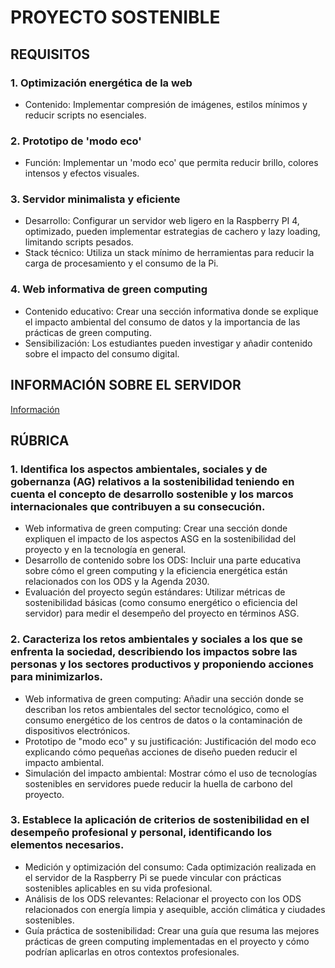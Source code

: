 # PROYECTO SOSTENIBLE

## REQUISITOS

### 1. Optimización energética de la web

- Contenido: Implementar compresión de imágenes, estilos mínimos y reducir scripts no esenciales.

### 2. Prototipo de 'modo eco'

- Función: Implementar un 'modo eco' que permita reducir brillo, colores intensos y efectos visuales.

### 3. Servidor minimalista y eficiente

- Desarrollo: Configurar un servidor web ligero en la Raspberry PI 4, optimizado, pueden implementar estrategias de cachero y lazy loading, limitando scripts pesados.
- Stack técnico: Utiliza un stack mínimo de herramientas para reducir la carga de procesamiento y el consumo de la Pi.

### 4. Web informativa de green computing

- Contenido educativo: Crear una sección informativa donde se explique el impacto ambiental del consumo de datos y la importancia de las prácticas de green computing.
- Sensibilización: Los estudiantes pueden investigar y añadir contenido sobre el impacto del consumo digital.


## INFORMACIÓN SOBRE EL SERVIDOR

[Información](Servidor.md)

## RÚBRICA

### 1. Identifica los aspectos ambientales, sociales y de gobernanza (AG) relativos a la sostenibilidad teniendo en cuenta el concepto de desarrollo sostenible y los marcos internacionales que contribuyen a su consecución.

- Web informativa de green computing: Crear una sección donde expliquen el impacto de los aspectos ASG en la sostenibilidad del proyecto y en la tecnología en general.
- Desarrollo de contenido sobre los ODS: Incluir una parte educativa sobre cómo el green computing y la eficiencia energética están relacionados con los ODS y la Agenda 2030.
- Evaluación del proyecto según estándares: Utilizar métricas de sostenibilidad básicas (como consumo energético o eficiencia del servidor) para medir el desempeño del proyecto en términos ASG.

### 2. Caracteriza los retos ambientales y sociales a los que se enfrenta la sociedad, describiendo los impactos sobre las personas y los sectores productivos y proponiendo acciones para minimizarlos.

- Web informativa de green computing: Añadir una sección donde se describan los retos ambientales del sector tecnológico, como el consumo energético de los centros de datos o la contaminación de dispositivos electrónicos.
- Prototipo de "modo eco" y su justificación: Justificación del modo eco explicando cómo pequeñas acciones de diseño pueden reducir el impacto ambiental.
- Simulación del impacto ambiental: Mostrar cómo el uso de tecnologías sostenibles en servidores puede reducir la huella de carbono del proyecto.

### 3. Establece la aplicación de criterios de sostenibilidad en el desempeño profesional y personal, identificando los elementos necesarios.

- Medición y optimización del consumo: Cada optimización realizada en el servidor de la Raspberry Pi se puede vincular con prácticas sostenibles aplicables en su vida profesional.
- Análisis de los ODS relevantes: Relacionar el proyecto con los ODS relacionados con energía limpia y asequible, acción climática y ciudades sostenibles.
- Guía práctica de sostenibilidad: Crear una guía que resuma las mejores prácticas de green computing implementadas en el proyecto y cómo podrían aplicarlas en otros contextos profesionales.

